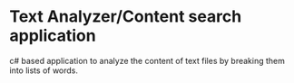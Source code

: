 # Text Analyzer/Content search application
c# based application to analyze the content of text files by breaking them into lists of words. 
